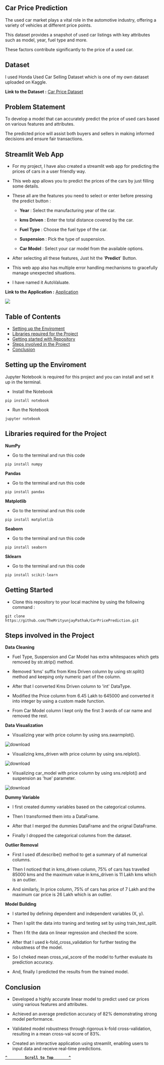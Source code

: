 ## Car Price Prediction

The used car market plays a vital role in the automotive industry, offering a variety of vehicles at different price points.

This dataset provides a snapshot of used car listings with key attributes such as model, year, fuel type and more.

These factors contribute significantly to the price of a used car.

## Dataset

I used Honda Used Car Selling Dataset which is one of my own dataset uploaded on Kaggle.

**Link to the Dataset :** [Car Price Dataset](https://www.kaggle.com/datasets/themrityunjaypathak/honda-car-selling)

## Problem Statement

To develop a model that can accurately predict the price of used cars based on various features and attributes.

The predicted price will assist both buyers and sellers in making informed decisions and ensure fair transactions.

## Streamlit Web App

- For my project, I have also created a streamlit web app for predicting the prices of cars in a user friendly way.

- This web app allows you to predict the prices of the cars by just filling some details.

- These all are the features you need to select or enter before pressing the predict button :

  - **Year** : Select the manufacturing year of the car.
    
  - **kms Driven** : Enter the total distance covered by the car.
    
  - **Fuel Type** : Choose the fuel type of the car.
    
  - **Suspension** : Pick the type of suspension.
    
  - **Car Model** : Select your car model from the available options.

- After selecting all these features, Just hit the '**Predict**' Button.

- This web app also has multiple error handling mechanisms to gracefully manage unexpected situations.

- I have named it AutoValuate.

**Link to the Application :** [Application](https://car-price-prediction-using-lr.streamlit.app/)

<a href="https://car-price-prediction-using-lr.streamlit.app/"><img src="https://github.com/TheMrityunjayPathak/CarPricePrediction/assets/123563634/9c4ed16e-6741-48db-88ed-778c212ac380"/></a>

## Table of Contents

- [Setting up the Enviroment](#setting-up-the-enviroment)
- [Libraries required for the Project](#libraries-required-for-the-project)
- [Getting started with Repository](#getting-started)
- [Steps involved in the Project](#steps-involved-in-the-project)
- [Conclusion](#conclusion)

## Setting up the Enviroment

Jupyter Notebook is required for this project and you can install and set it up in the terminal.

- Install the Notebook
```
pip install notebook
```

- Run the Notebook
```
jupyter notebook
```

## Libraries required for the Project

**NumPy**

- Go to the terminal and run this code
```
pip install numpy
```

**Pandas**

- Go to the terminal and run this code
```
pip install pandas
```

**Matplotlib**

- Go to the terminal and run this code
```
pip install matplotlib
```

**Seaborn**

- Go to the terminal and run this code
```
pip install seaborn
```

**Sklearn**

- Go to the terminal and run this code
```
pip install scikit-learn
```

## Getting Started

- Clone this repository to your local machine by using the following command :
```
git clone https://github.com/TheMrityunjayPathak/CarPricePrediction.git
```

## Steps involved in the Project

**Data Cleaning**

- Fuel Type, Suspension and Car Model has extra whitespaces which gets removed by str.strip() method.

- Removed 'kms' suffix from Kms Driven column by using str.split() method and keeping only numeric part of the column.

- After that I converted Kms Driven column to 'int' DataType.

- Modified the Price column from 6.45 Lakh to 645000 and converted it into integer by using a custom made function.

- From Car Model column I kept only the first 3 words of car name and removed the rest.

**Data Visualization**

- Visualizing year with price column by using sns.swarmplot().

![download](https://github.com/TheMrityunjayPathak/CarPricePrediction/assets/123563634/5e23ec76-ebe0-4f42-9d72-24b881eceeff)

- Visualizing kms_driven with price column by using sns.relplot().

![download](https://github.com/TheMrityunjayPathak/CarPricePrediction/assets/123563634/3d7c4b1f-a2b3-47c7-8e0d-86c49aa80313)

- Visualizing car_model with price column by using sns.relplot() and suspension as 'hue' parameter.

![download](https://github.com/TheMrityunjayPathak/CarPricePrediction/assets/123563634/c5faa6d5-46ed-4995-82fe-ec042beca0e4)

**Dummy Variable**

- I first created dummy variables based on the categorical columns.

- Then I transformed them into a DataFrame.

- After that I merged the dummies DataFrame and the orignal DataFrame.

- Finally I dropped the categorical columns from the dataset.

**Outlier Removal**

- First I used df.describe() method to get a summary of all numerical columns.

- Then I noticed that in kms_driven column, 75% of cars has travelled 85000 kms and the maximum value in kms_driven is 11 Lakh kms which is an outlier.
  
- And similarly, In price column, 75% of cars has price of 7 Lakh and the maximum car price is 26 Lakh which is an outlier.

**Model Building**

- I started by defining dependent and independent variables (X, y).

- Then I split the data into traning and testing set by using train_test_split.

- Then I fit the data on linear regression and checked the score.

- After that I used k-fold_cross_validation for further testing the robustness of the model.

- So I cheked mean cross_val_score of the model to further evaluate its prediction accuracy.

- And, finally I predicted the results from the trained model.

## Conclusion

- Developed a highly accurate linear model to predict used car prices using various features and attributes.

- Achieved an average prediction accuracy of 82% demonstrating strong model performance.

- Validated model robustness through rigorous k-fold cross-validation, resulting in a mean cross-val score of 83%.

- Created an interactive application using streamlit, enabling users to input data and receive real-time predictions.

<div align='left'>
  
**[`^        Scroll to Top       ^`](#car-price-prediction)**

</div>
